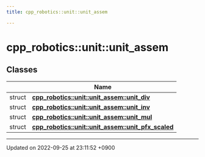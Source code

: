 ```yaml
---
title: cpp_robotics::unit::unit_assem

---
```


# cpp_robotics::unit::unit_assem



## Classes

|                | Name           |
| -------------- | -------------- |
| struct | **[cpp_robotics::unit::unit_assem::unit_div](/cpp_robotics_core/doxybook/Classes/structcpp__robotics_1_1unit_1_1unit__assem_1_1unit__div/)**  |
| struct | **[cpp_robotics::unit::unit_assem::unit_inv](/cpp_robotics_core/doxybook/Classes/structcpp__robotics_1_1unit_1_1unit__assem_1_1unit__inv/)**  |
| struct | **[cpp_robotics::unit::unit_assem::unit_mul](/cpp_robotics_core/doxybook/Classes/structcpp__robotics_1_1unit_1_1unit__assem_1_1unit__mul/)**  |
| struct | **[cpp_robotics::unit::unit_assem::unit_pfx_scaled](/cpp_robotics_core/doxybook/Classes/structcpp__robotics_1_1unit_1_1unit__assem_1_1unit__pfx__scaled/)**  |






-------------------------------

Updated on 2022-09-25 at 23:11:52 +0900